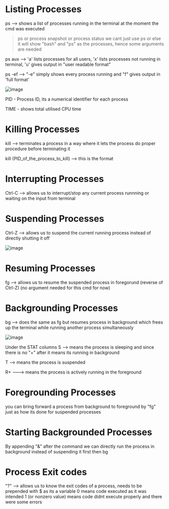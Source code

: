# Listing Processes
ps --> shows a list of processes running in the terminal at the moment the cmd was executed

>ps or process snapshot or process status
> we cant just use ps or else it will show "bash" and "ps" as the processes, hence some arguments are needed

ps aux --> 'a' lists processes for all users, 'x' lists processes not running in terminal, 'u' gives output in "user readable format"

ps -ef --> "-e" simply shows every process running and "f" gives output in 'full format'

![image](https://github.com/user-attachments/assets/b493b74e-2520-44f4-af8d-c0cacd4ae2ac)

PID - Process ID, its a numerical identifier for each process

TIME - shows total utilised CPU time

# Killing Processes
kill --> terminates a process in a way where it lets the process do proper procedure before terminating it

kill (PID_of_the_process_to_kill)  --> this is the format

# Interrupting Processes
Ctrl-C --> allows us to interrupt/stop any current process runnning or waiting on the input from terminal

# Suspending Processes
Ctrl-Z --> allows us to suspend the current running process instead of directly shutting it off

![image](https://github.com/user-attachments/assets/02844851-75a1-4ac8-9271-3cf72854d50a)


# Resuming Processes
fg --> allows us to resume the suspended process in foregorund (reverse of Ctrl-Z) (no argument needed for this cmd for now)

# Backgrounding Processes
bg --> does the same as fg but resumes process in background which frees up the terminal while running another process simultaneously

![image](https://github.com/user-attachments/assets/a9b755f1-d0d6-4f99-8933-af10a669c3f0)

Under the STAT columns
S --> means the process is sleeping and since there is no "+" after it means its running in background

T --> means the process is suspended

R+ ---> means the process is actively running in the foreground

# Foregrounding Processes
you can bring forward a process from background to foreground by "fg" just as how its done for suspended processes

# Starting Backgrounded Processes
By appending "&" after the command we can directly run the process in background instead of suspending it first then bg

# Process Exit codes
"?" --> allows us to know the exit codes of a process, needs to be prepended with $ as its a variable
0 means code executed as it was intended
1 (or nonzero value) means code didnt execute properly and there were some errors
